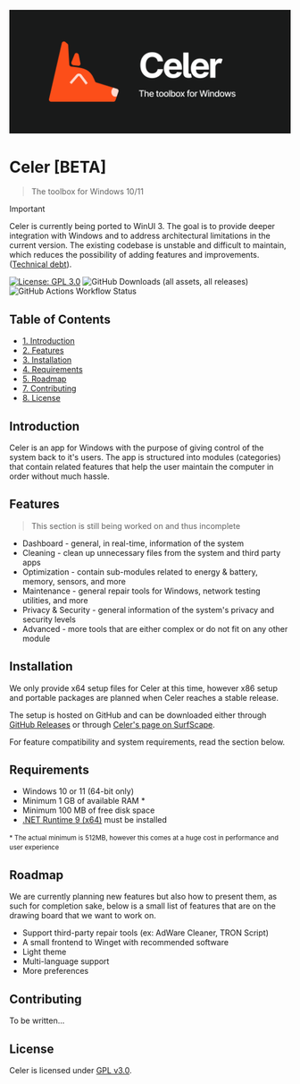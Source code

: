 <p align="center">
<img src="banner.png" width="700">
</p>

# Celer [BETA]
> The toolbox for Windows 10/11

> [!IMPORTANT]
> Celer is currently being ported to WinUI 3. The goal is to provide deeper integration with Windows and to address architectural limitations in the current version. The existing codebase is unstable and difficult to maintain, which reduces the possibility of adding features and improvements. ([Technical debt](https://en.wikipedia.org/wiki/Technical_debt)).

[![License: GPL 3.0](https://img.shields.io/badge/License-GPLv3.0-green.svg)](https://www.gnu.org/licenses/gpl-3.0.en.html) ![GitHub Downloads (all assets, all releases)](https://img.shields.io/github/downloads/surfscape/celer/total) ![GitHub Actions Workflow Status](https://img.shields.io/github/actions/workflow/status/surfscape/celer/build-testing)

## Table of Contents
- [1. Introduction](#1-introduction)
- [2. Features](#3-features)
- [3. Installation](#4-installation)
- [4. Requirements](#5-requirements)
- [5. Roadmap](#6-roadmap)
- [7. Contributing](#8-contributing)
- [8. License](#9-license)

## Introduction

Celer is an app for Windows with the purpose of giving control of the system back to it's users. The app is structured into modules (categories) that contain related features that help the user maintain the computer in order without much hassle.

## Features

> This section is still being worked on and thus incomplete

- Dashboard - general, in real-time, information of the system
- Cleaning - clean up unnecessary files from the system and third party apps
- Optimization - contain sub-modules related to energy & battery, memory, sensors, and more
- Maintenance - general repair tools for Windows, network testing utilities, and more
- Privacy & Security - general information of the system's privacy and security levels
- Advanced - more tools that are either complex or do not fit on any other module

## Installation

We only provide x64 setup files for Celer at this time, however x86 setup and portable packages are planned when Celer reaches a stable release.

The setup is hosted on GitHub and can be downloaded either through [GitHub Releases](https://github.com/surfscape/celer/releases) or through [Celer's page on SurfScape](http://localhost:8080/projects/celer/#downloads).

For feature compatibility and system requirements, read the section below.

## Requirements

- Windows 10 or 11 (64-bit only)
- Minimum 1 GB of available RAM \*
- Minimum 100 MB of free disk space
- [.NET Runtime 9 (x64)](https://dotnet.microsoft.com/en-us/download/dotnet/thank-you/runtime-desktop-9.0.5-windows-x64-installer) must be installed

<small>\* The actual minimum is 512MB, however this comes at a huge cost in performance and user experience</small>

## Roadmap

We are currently planning new features but also how to present them, as such for completion sake, below is a small list of features that are on the drawing board that we want to work on.

- Support third-party repair tools (ex: AdWare Cleaner, TRON Script)
- A small frontend to Winget with recommended software
- Light theme
- Multi-language support
- More preferences

## Contributing

To be written...

## License

Celer is licensed under [GPL v3.0](https://www.gnu.org/licenses/gpl-3.0.en.html).

